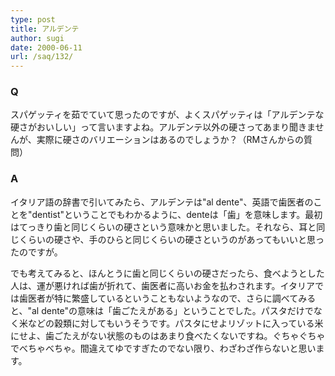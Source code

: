 ```yaml
---
type: post
title: アルデンテ
author: sugi
date: 2000-06-11
url: /saq/132/
---
```

### Q 

スパゲッティを茹でていて思ったのですが、よくスパゲッティは「アルデンテな硬さがおいしい」って言いますよね。アルデンテ以外の硬さってあまり聞きませんが、実際に硬さのバリエーションはあるのでしょうか？（RMさんからの質問）

### A 

イタリア語の辞書で引いてみたら、アルデンテは"al dente"、英語で歯医者のことを"dentist"ということでもわかるように、denteは「歯」を意味します。最初はてっきり歯と同じくらいの硬さという意味かと思いました。それなら、耳と同じくらいの硬さや、手のひらと同じくらいの硬さというのがあってもいいと思ったのですが。

でも考えてみると、ほんとうに歯と同じくらいの硬さだったら、食べようとした人は、運が悪ければ歯が折れて、歯医者に高いお金を払わされます。イタリアでは歯医者が特に繁盛しているということもないようなので、さらに調べてみると、"al dente"の意味は「歯ごたえがある」ということでした。パスタだけでなく米などの穀類に対してもいうそうです。パスタにせよリゾットに入っている米にせよ、歯ごたえがない状態のものはあまり食べたくないですね。ぐちゃぐちゃでべちゃべちゃ。間違えてゆですぎたのでない限り、わざわざ作らないと思います。
